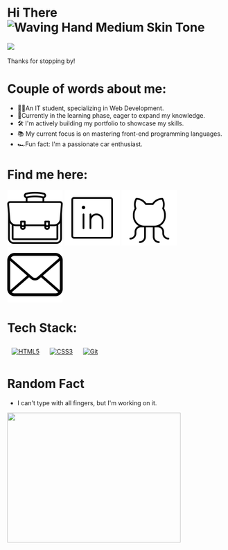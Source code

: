 # Hi There <img src="https://raw.githubusercontent.com/Tarikul-Islam-Anik/Animated-Fluent-Emojis/master/Emojis/Hand%20gestures/Waving%20Hand%20Medium%20Skin%20Tone.png" alt="Waving Hand Medium Skin Tone" width="30" height="30"/>

<div id="header" align="left">
  <img src="https://user-images.githubusercontent.com/74038190/225813708-98b745f2-7d22-48cf-9150-083f1b00d6c9.gif" width="500"/>
</div>

Thanks for stopping by! 

# Couple of words about me:
- 👨‍💻An IT student, specializing in Web Development. 
- 📝Currently in the learning phase, eager to expand my knowledge.
- 🛠️ I'm actively building my portfolio to showcase my skills.
- 📚 My current focus is on mastering front-end programming languages.
- 🏎️Fun fact: I'm a passionate car enthusiast.
 
# Find me here:
[![Portfolio](./portfolio-svgrepo-com.svg)]()
[![LinkedIn](./linkedin-logo-thin-svgrepo-com.svg)]()
[![Github](./github-logo-thin-svgrepo-com.svg)](https://github.com/kb603)
[![Mail](./email-9-svgrepo-com.svg)](mailto:kojoaddobaffour@gmail.com) 

# Tech Stack:

<div align="left">
  <a href="https://www.w3schools.com/html/" target="_blank"><img style="margin: 10px" src="https://profilinator.rishav.dev/skills-assets/html5-original-wordmark.svg" alt="HTML5" height="50" /></a> 
  <a href="https://www.w3schools.com/css/" target="_blank"><img style="margin: 10px" src="https://profilinator.rishav.dev/skills-assets/css3-original-wordmark.svg" alt="CSS3" height="50" /></a>
  <a href="https://github.com/" target="_blank"><img style="margin: 10px" src="https://profilinator.rishav.dev/skills-assets/git-scm-icon.svg" alt="Git" height="50" /></a>
</div>


# Random Fact
- I can't type with all fingers, but I'm working on it.
<div align="left">
<div>
<img src="https://user-images.githubusercontent.com/74038190/212284145-bf2c01a8-c448-4f1a-b911-996024c84606.gif" width="400" height="300"/></a>
</div> 
